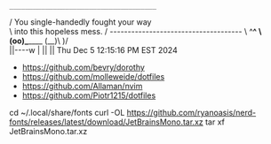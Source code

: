     _____________________________________
   / You single-handedly fought your way \
   \ into this hopeless mess.            /
    -------------------------------------
           \   ^__^
            \  (oo)\_______
               (__)\       )\/\
                   ||----w |
                   ||     ||
   Thu Dec  5 12:15:16 PM EST 2024




- https://github.com/bevry/dorothy
- https://github.com/molleweide/dotfiles
- https://github.com/Allaman/nvim
- https://github.com/Piotr1215/dotfiles



cd ~/.local/share/fonts
curl -OL https://github.com/ryanoasis/nerd-fonts/releases/latest/download/JetBrainsMono.tar.xz
tar xf JetBrainsMono.tar.xz
